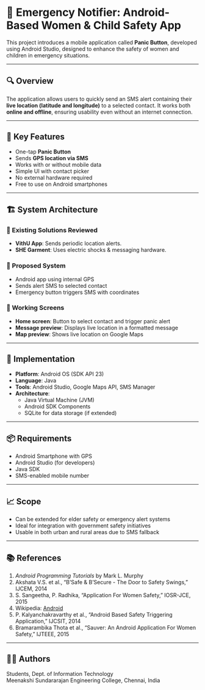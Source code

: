 
# 📱 Emergency Notifier: Android-Based Women & Child Safety App

This project introduces a mobile application called **Panic Button**, developed using Android Studio, designed to enhance the safety of women and children in emergency situations.

---

## 🔍 Overview

The application allows users to quickly send an SMS alert containing their **live location (latitude and longitude)** to a selected contact. It works both **online and offline**, ensuring usability even without an internet connection.

---

## 🧠 Key Features

- One-tap **Panic Button**
- Sends **GPS location via SMS**
- Works with or without mobile data
- Simple UI with contact picker
- No external hardware required
- Free to use on Android smartphones

---

## 🏗 System Architecture

### 🔹 Existing Solutions Reviewed

- **VithU App**: Sends periodic location alerts.
- **SHE Garment**: Uses electric shocks & messaging hardware.

### 🔹 Proposed System

- Android app using internal GPS
- Sends alert SMS to selected contact
- Emergency button triggers SMS with coordinates

### 🔹 Working Screens

- **Home screen**: Button to select contact and trigger panic alert
- **Message preview**: Displays live location in a formatted message
- **Map preview**: Shows live location on Google Maps

---

## 🧪 Implementation

- **Platform**: Android OS (SDK API 23)
- **Language**: Java
- **Tools**: Android Studio, Google Maps API, SMS Manager
- **Architecture**:
  - Java Virtual Machine (JVM)
  - Android SDK Components
  - SQLite for data storage (if extended)

---

## 📦 Requirements

- Android Smartphone with GPS
- Android Studio (for developers)
- Java SDK
- SMS-enabled mobile number

---

## 📈 Scope

- Can be extended for elder safety or emergency alert systems
- Ideal for integration with government safety initiatives
- Usable in both urban and rural areas due to SMS fallback

---

## 📚 References

1. *Android Programming Tutorials* by Mark L. Murphy  
2. Akshata V.S. et al., “B’Safe & B’Secure - The Door to Safety Swings,” IJCEM, 2014  
3. S. Sangeetha, P. Radhika, “Application For Women Safety,” IOSR-JCE, 2015  
4. Wikipedia: [Android](http://en.wikipedia.org/wiki/android)  
5. P. Kalyanchakravarthy et al., “Android Based Safety Triggering Application,” IJCSIT, 2014  
6. Bramarambika Thota et al., “Sauver: An Android Application For Women Safety,” IJTEEE, 2015

---

## 👩‍💻 Authors

Students, Dept. of Information Technology  
Meenakshi Sundararajan Engineering College, Chennai, India

